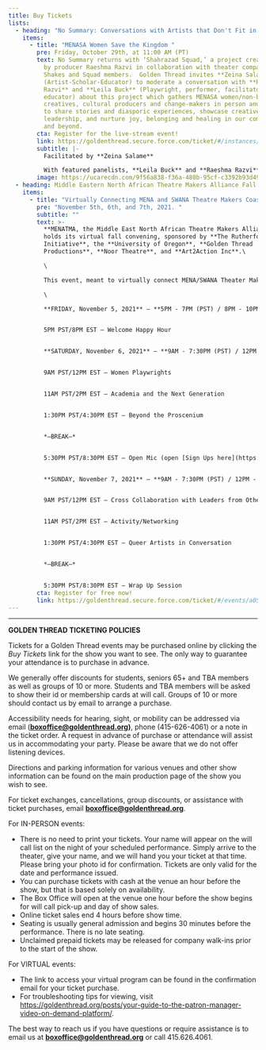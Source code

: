 ```yaml
---
title: Buy Tickets
lists:
  - heading: "No Summary: Conversations with Artists that Don't Fit in a Box!"
    items:
      - title: "MENASA Women Save the Kingdom "
        pre: Friday, October 29th, at 11:00 AM (PT)
        text: No Summary returns with ‘Shahrazad Squad,’ a project created and directed
          by producer Raeshma Razvi in collaboration with theater company Cal
          Shakes and Squad members.  Golden Thread invites **Zeina Salame**
          (Artist-Scholar-Educator) to moderate a conversation with **Raeshma
          Razvi** and **Leila Buck** (Playwright, performer, facilitator,
          educator) about this project which gathers MENASA women/non-binary
          creatives, cultural producers and change-makers in person and online
          to share stories and diasporic experiences, showcase creative work and
          leadership, and nurture joy, belonging and healing in our communities
          and beyond.
        cta: Register for the live-stream event!
        link: https://goldenthread.secure.force.com/ticket/#/instances/a0F3Z00000rvlklUAA
        subtitle: |-
          Facilitated by **Zeina Salame** 

          With featured panelists, **Leila Buck** and **Raeshma Razvi**
        image: https://ucarecdn.com/9f56a838-f36a-480b-95cf-c3392b93d490/
  - heading: Middle Eastern North African Theatre Makers Alliance Fall Convening
    items:
      - title: "Virtually Connecting MENA and SWANA Theatre Makers Coast to Coast "
        pre: "November 5th, 6th, and 7th, 2021. "
        subtitle: ""
        text: >-
          **MENATMA, the Middle East North African Theatre Makers Alliance**,
          holds its virtual fall convening, sponsored by **The Rutherford
          Initiative**, the **University of Oregon**, **Golden Thread
          Productions**, **Noor Theatre**, and **Art2Action Inc**.\

          \

          This event, meant to virtually connect MENA/SWANA Theater Makers from coast to coast, features artist and academic panels, an open mic event, and networking opportunities. Panels include MENA/SWANA Designers in Conversation, Queer Artists in Conversation, Women Playwrights, MENA/SWANA in the Academy, Cross Collaborations with Leaders from Other Theater Communities, and "Beyond the Proscenium," a panel involving MENA artists working in the SWANA region. In addition to panels, there will be virtual gatherings, an open mic event for artists to share their current work, and opportunities to meet and network with theatre professionals.\

          \

          **FRIDAY, November 5, 2021** — **5PM - 7PM (PST) / 8PM - 10PM (EST)**


          5PM PST/8PM EST — Welcome Happy Hour               


          **SATURDAY, November 6, 2021** — **9AM - 7:30PM (PST) / 12PM - 10:30PM (EST)**


          9AM PST/12PM EST — Women Playwrights   


          11AM PST/2PM EST — Academia and the Next Generation


          1:30PM PST/4:30PM EST — Beyond the Proscenium


          *—BREAK—*


          5:30PM PST/8:30PM EST — Open Mic (open [Sign Ups here](https://docs.google.com/forms/d/e/1FAIpQLSfqDs_wlOWJoi5GEkA_Amx8w7af3YmKL8-lIoZ_A2tKJldNGw/viewform))


          **SUNDAY, November 7, 2021** — **9AM - 7:30PM (PST) / 12PM - 10:30PM (EST)**


          9AM PST/12PM EST — Cross Collaboration with Leaders from Other Theatre Communities


          11AM PST/2PM EST — Activity/Networking


          1:30PM PST/4:30PM EST — Queer Artists in Conversation


          *—BREAK—*


          5:30PM PST/8:30PM EST — Wrap Up Session
        cta: Register for free now!
        link: https://goldenthread.secure.force.com/ticket/#/events/a0S3Z000007YzcbUAC
---
```

- - -

**GOLDEN THREAD TICKETING POLICIES**

Tickets for a Golden Thread events may be purchased online by clicking the *Buy Tickets* link for the show you want to see. The only way to guarantee your attendance is to purchase in advance.

We generally offer discounts for students, seniors 65+ and TBA members as well as groups of 10 or more. Students and TBA members will be asked to show their id or membership cards at will call. Groups of 10 or more should contact us by email to arrange a purchase.

Accessibility needs for hearing, sight, or mobility can be addressed via email (**[boxoffice@goldenthread.org](mailto:boxoffice@goldenthread.org))**, phone (415-626-4061) or a note in the ticket order. A request in advance of purchase or attendance will assist us in accommodating your party. Please be aware that we do not offer listening devices.

Directions and parking information for various venues and other show information can be found on the main production page of the show you wish to see.

For ticket exchanges, cancellations, group discounts, or assistance with ticket purchases, email **[boxoffice@goldenthread.org](mailto:boxoffice@goldenthread.org)**.

For IN-PERSON events:

* There is no need to print your tickets. Your name will appear on the will call list on the night of your scheduled performance. Simply arrive to the theater, give your name, and we will hand you your ticket at that time. Please bring your photo id for confirmation. Tickets are only valid for the date and performance issued.
* You can purchase tickets with cash at the venue an hour before the show, but that is based solely on availability.
* The Box Office will open at the venue one hour before the show begins for will call pick-up and day of show sales.
* Online ticket sales end 4 hours before show time.
* Seating is usually general admission and begins 30 minutes before the performance. There is no late seating.
* Unclaimed prepaid tickets may be released for company walk-ins prior to the start of the show.

For VIRTUAL events:

* The link to access your virtual program can be found in the confirmation email for your ticket purchase.
* For troubleshooting tips for viewing, visit https://goldenthread.org/posts/your-guide-to-the-patron-manager-video-on-demand-platform/.

The best way to reach us if you have questions or require assistance is to email us at **[boxoffice@goldenthread.org](mailto:boxoffice@goldenthread.org)** or call 415.626.4061.
